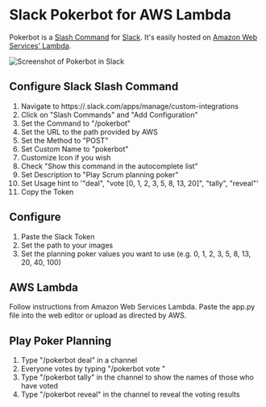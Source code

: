 # Slack Pokerbot for AWS Lambda

Pokerbot is a [Slash Command](https://api.slack.com/slash-commands) for [Slack](https://slack.com/). It's easily hosted on [Amazon Web Services' Lambda](https://aws.amazon.com/lambda/).

![Screenshot of Pokerbot in Slack](https://raw.githubusercontent.com/nateyolles/slack-pokerbot/master/images/screenshot.png)

## Configure Slack Slash Command

1. Navigate to https://<your-team-name>.slack.com/apps/manage/custom-integrations
2. Click on "Slash Commands" and "Add Configuration" 
3. Set the Command to "/pokerbot"
4. Set the URL to the path provided by AWS
5. Set the Method to "POST"
6. Set Custom Name to "pokerbot"
7. Customize Icon if you wish
8. Check "Show this command in the autocomplete list"
9. Set Description to "Play Scrum planning poker"
10. Set Usage hint to '"deal", "vote [0, 1, 2, 3, 5, 8, 13, 20]", "tally", "reveal"'
11. Copy the Token

## Configure

1. Paste the Slack Token
2. Set the path to your images
3. Set the planning poker values you want to use (e.g. 0, 1, 2, 3, 5, 8, 13, 20, 40, 100)

## AWS Lambda

Follow instructions from Amazon Web Services Lambda. Paste the app.py file into the web editor or upload as directed by AWS.

## Play Poker Planning
1. Type "/pokerbot deal" in a channel
2. Everyone votes by typing "/pokerbot vote <your vote>"
3. Type "/pokerbot tally" in the channel to show the names of those who have voted
4. Type "/pokerbot reveal" in the channel to reveal the voting results

